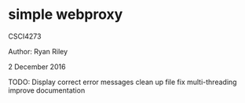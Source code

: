 # simple webproxy

CSCI4273

Author: Ryan Riley

2 December 2016

TODO:
Display correct error messages
clean up file
fix multi-threading
improve documentation